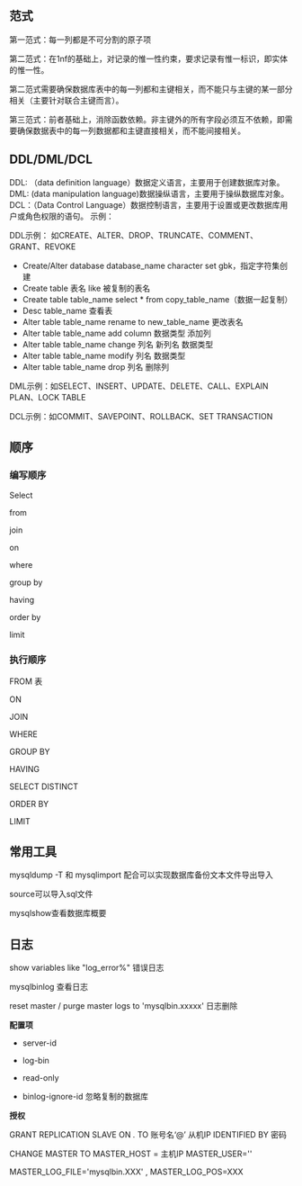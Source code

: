 ## 范式

第一范式：每一列都是不可分割的原子项

第二范式：在1nf的基础上，对记录的惟一性约束，要求记录有惟一标识，即实体的惟一性。

第二范式需要确保数据库表中的每一列都和主键相关，而不能只与主键的某一部分相关（主要针对联合主键而言）。

第三范式：前者基础上，消除函数依赖。非主键外的所有字段必须互不依赖，即需要确保数据表中的每一列数据都和主键直接相关，而不能间接相关。

## DDL/DML/DCL

DDL: （data definition language）数据定义语言，主要用于创建数据库对象。
DML:  (data manipulation language)数据操纵语言，主要用于操纵数据库对象。
DCL：（Data Control Language）数据控制语言，主要用于设置或更改数据库用户或角色权限的语句。
示例：

DDL示例： 如CREATE、ALTER、DROP、TRUNCATE、COMMENT、GRANT、REVOKE

- Create/Alter  database database_name character set gbk，指定字符集创建
- Create table 表名 like 被复制的表名
- Create table table_name select * from copy_table_name（数据一起复制）
- Desc table_name 查看表
- Alter table table_name rename to new_table_name  更改表名
- Alter table  table_name add column 数据类型    添加列
- Alter table table_name change 列名 新列名 数据类型
- Alter table table_name modify 列名 数据类型
- Alter table table_name drop 列名  删除列

DML示例：如SELECT、INSERT、UPDATE、DELETE、CALL、EXPLAIN PLAN、LOCK TABLE

DCL示例：如COMMIT、SAVEPOINT、ROLLBACK、SET TRANSACTION

## 顺序

### 编写顺序

Select 

from 

join

on

where 

group by

having

order by 

limit 

### 执行顺序

FROM 表 

ON 

JOIN 

WHERE  

GROUP BY

HAVING

SELECT DISTINCT 

ORDER BY

LIMIT 

## 常用工具

mysqldump -T 和 mysqlimport 配合可以实现数据库备份文本文件导出导入

source可以导入sql文件

mysqlshow查看数据库概要

## 日志

show variables like "log_error%" 错误日志

mysqlbinlog 查看日志

reset master / purge master  logs to 'mysqlbin.xxxxx'  日志删除

**配置项**

- server-id

- log-bin

- read-only
- binlog-ignore-id 忽略复制的数据库

**授权**

GRANT REPLICATION SLAVE ON *.* TO 账号名‘@’ 从机IP IDENTIFIED BY 密码

CHANGE MASTER TO MASTER_HOST = 主机IP MASTER_USER=''

MASTER_LOG_FILE='mysqlbin.XXX' , MASTER_LOG_POS=XXX
